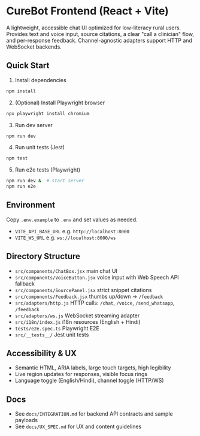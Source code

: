 # CureBot Frontend (React + Vite)

A lightweight, accessible chat UI optimized for low-literacy rural users. Provides text and voice input, source citations, a clear "call a clinician" flow, and per-response feedback. Channel-agnostic adapters support HTTP and WebSocket backends.

## Quick Start

1. Install dependencies
```bash
npm install
```

2. (Optional) Install Playwright browser
```bash
npx playwright install chromium
```

3. Run dev server
```bash
npm run dev
```

4. Run unit tests (Jest)
```bash
npm test
```

5. Run e2e tests (Playwright)
```bash
npm run dev &  # start server
npm run e2e
```

## Environment
Copy `.env.example` to `.env` and set values as needed.

- `VITE_API_BASE_URL` e.g. `http://localhost:8000`
- `VITE_WS_URL` e.g. `ws://localhost:8000/ws`

## Directory Structure
- `src/components/ChatBox.jsx` main chat UI
- `src/components/VoiceButton.jsx` voice input with Web Speech API fallback
- `src/components/SourcePanel.jsx` strict snippet citations
- `src/components/Feedback.jsx` thumbs up/down -> `/feedback`
- `src/adapters/http.js` HTTP calls: `/chat`, `/voice`, `/send_whatsapp`, `/feedback`
- `src/adapters/ws.js` WebSocket streaming adapter
- `src/i18n/index.js` i18n resources (English + Hindi)
- `tests/e2e.spec.ts` Playwright E2E
- `src/__tests__/` Jest unit tests

## Accessibility & UX
- Semantic HTML, ARIA labels, large touch targets, high legibility
- Live region updates for responses, visible focus rings
- Language toggle (English/Hindi), channel toggle (HTTP/WS)

## Docs
- See `docs/INTEGRATION.md` for backend API contracts and sample payloads
- See `docs/UX_SPEC.md` for UX and content guidelines
